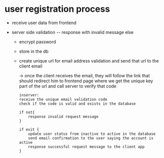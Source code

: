 # user registration process

- receive user data from frontend
- server side validation
  -- response with invalid message
  else

  - encrypt password
  - store in the db
  - create unique url for email address validation and send that url to the client email

    -> once the client receives the email, they will follow the link that should redirect him to frontend page where we get the unique key part of the url and call server to verify that code

        inserver:
        receive the unique email validation code
        check if the code is valid and exists in the database

        if not{
            response invalid request message
        }

        if exit {
            update user status from inactive to active in the database
            send email confirmation to the user saying the account is active
            response successful request message to the client app
        }
